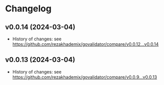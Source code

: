 # Changelog

## v0.0.14 (2024-03-04)

- History of changes: see https://github.com/rezakhademix/govalidator/compare/v0.0.12...v0.0.14

## v0.0.13 (2024-03-04)

- History of changes: see https://github.com/rezakhademix/govalidator/compare/v0.0.9...v0.0.13
